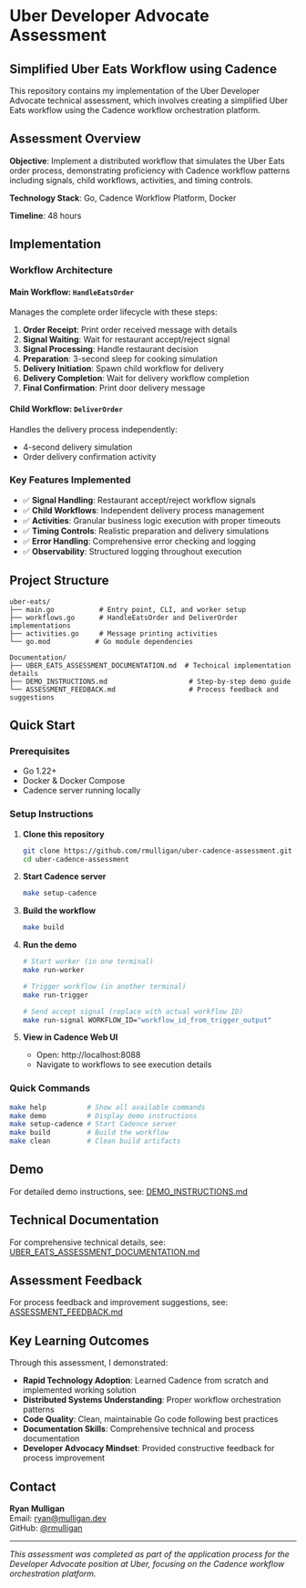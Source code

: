 # Uber Developer Advocate Assessment

## Simplified Uber Eats Workflow using Cadence

This repository contains my implementation of the Uber Developer Advocate technical assessment, which involves creating a simplified Uber Eats workflow using the Cadence workflow orchestration platform.

## Assessment Overview

**Objective**: Implement a distributed workflow that simulates the Uber Eats order process, demonstrating proficiency with Cadence workflow patterns including signals, child workflows, activities, and timing controls.

**Technology Stack**: Go, Cadence Workflow Platform, Docker

**Timeline**: 48 hours

## Implementation

### Workflow Architecture

#### Main Workflow: `HandleEatsOrder`
Manages the complete order lifecycle with these steps:
1. **Order Receipt**: Print order received message with details
2. **Signal Waiting**: Wait for restaurant accept/reject signal  
3. **Signal Processing**: Handle restaurant decision
4. **Preparation**: 3-second sleep for cooking simulation
5. **Delivery Initiation**: Spawn child workflow for delivery
6. **Delivery Completion**: Wait for delivery workflow completion
7. **Final Confirmation**: Print door delivery message

#### Child Workflow: `DeliverOrder`
Handles the delivery process independently:
- 4-second delivery simulation
- Order delivery confirmation activity

### Key Features Implemented
- ✅ **Signal Handling**: Restaurant accept/reject workflow signals
- ✅ **Child Workflows**: Independent delivery process management
- ✅ **Activities**: Granular business logic execution with proper timeouts
- ✅ **Timing Controls**: Realistic preparation and delivery simulations
- ✅ **Error Handling**: Comprehensive error checking and logging
- ✅ **Observability**: Structured logging throughout execution

## Project Structure

```
uber-eats/
├── main.go           # Entry point, CLI, and worker setup
├── workflows.go      # HandleEatsOrder and DeliverOrder implementations  
├── activities.go     # Message printing activities
└── go.mod           # Go module dependencies

Documentation/
├── UBER_EATS_ASSESSMENT_DOCUMENTATION.md  # Technical implementation details
├── DEMO_INSTRUCTIONS.md                    # Step-by-step demo guide
└── ASSESSMENT_FEEDBACK.md                  # Process feedback and suggestions
```

## Quick Start

### Prerequisites
- Go 1.22+
- Docker & Docker Compose
- Cadence server running locally

### Setup Instructions

1. **Clone this repository**
   ```bash
   git clone https://github.com/rmulligan/uber-cadence-assessment.git
   cd uber-cadence-assessment
   ```

2. **Start Cadence server**
   ```bash
   make setup-cadence
   ```

3. **Build the workflow**
   ```bash
   make build
   ```

4. **Run the demo**
   ```bash
   # Start worker (in one terminal)
   make run-worker
   
   # Trigger workflow (in another terminal) 
   make run-trigger
   
   # Send accept signal (replace with actual workflow ID)
   make run-signal WORKFLOW_ID="workflow_id_from_trigger_output"
   ```

5. **View in Cadence Web UI**
   - Open: http://localhost:8088
   - Navigate to workflows to see execution details

### Quick Commands
```bash
make help          # Show all available commands
make demo          # Display demo instructions
make setup-cadence # Start Cadence server
make build         # Build the workflow
make clean         # Clean build artifacts
```

## Demo

For detailed demo instructions, see: [DEMO_INSTRUCTIONS.md](DEMO_INSTRUCTIONS.md)

## Technical Documentation

For comprehensive technical details, see: [UBER_EATS_ASSESSMENT_DOCUMENTATION.md](UBER_EATS_ASSESSMENT_DOCUMENTATION.md)

## Assessment Feedback

For process feedback and improvement suggestions, see: [ASSESSMENT_FEEDBACK.md](ASSESSMENT_FEEDBACK.md)

## Key Learning Outcomes

Through this assessment, I demonstrated:

- **Rapid Technology Adoption**: Learned Cadence from scratch and implemented working solution
- **Distributed Systems Understanding**: Proper workflow orchestration patterns
- **Code Quality**: Clean, maintainable Go code following best practices  
- **Documentation Skills**: Comprehensive technical and process documentation
- **Developer Advocacy Mindset**: Provided constructive feedback for process improvement

## Contact

**Ryan Mulligan**  
Email: ryan@mulligan.dev  
GitHub: [@rmulligan](https://github.com/rmulligan)

---

*This assessment was completed as part of the application process for the Developer Advocate position at Uber, focusing on the Cadence workflow orchestration platform.*
